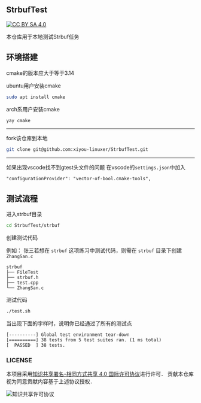 ## StrbufTest

[![CC BY SA 4.0](https://img.shields.io/github/license/XUPTLinuxGroup2020/Favorites?style=flat-square)](https://creativecommons.org/licenses/by-sa/4.0/)

本仓库用于本地测试Strbuf任务

## 环境搭建
cmake的版本应大于等于3.14

ubuntu用户安装cmake
```sh
sudo apt install cmake
```
arch系用户安装cmake
```sh
yay cmake
```
---

fork该仓库到本地
```sh
git clone git@github.com:xiyou-linuxer/StrbufTest.git 
```
---

如果出现vscode找不到gtest头文件的问题
在vscode的`settings.json`中加入
```
"configurationProvider": "vector-of-bool.cmake-tools",
```

## 测试流程

进入strbuf目录
```sh
cd StrbufTest/strbuf
```
创建测试代码 

例如：
张三若想在 `strbuf` 这项练习中测试代码，则需在 `strbuf` 目录下创建 `ZhangSan.c`
```
strbuf
├── FileTest
├── strbuf.h
├── test.cpp
└── ZhangSan.c
```
测试代码
```sh
./test.sh
```
当出现下面的字样时，说明你已经通过了所有的测试点
```
[----------] Global test environment tear-down
[==========] 38 tests from 5 test suites ran. (1 ms total)
[  PASSED  ] 38 tests.

```

### LICENSE

本项目采用[知识共享署名-相同方式共享 4.0 国际许可协议](https://creativecommons.org/licenses/by-sa/4.0/)进行许可．
贡献本仓库视为同意贡献内容基于上述协议授权．

![知识共享许可协议](https://i.creativecommons.org/l/by-sa/4.0/88x31.png)
